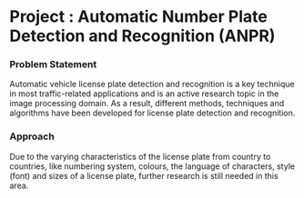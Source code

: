 # Project : Automatic Number Plate Detection and Recognition (ANPR)

### Problem Statement
Automatic vehicle license plate detection and recognition is a key technique in most
traffic-related applications and is an active research topic in the image processing domain.
As a result, different methods, techniques and algorithms have been developed for
license plate detection and recognition.

### Approach
Due to the varying characteristics of the license plate from country to countries,
like numbering system, colours, the language of characters, style (font) and sizes of a
license plate, further research is still needed in this area.
